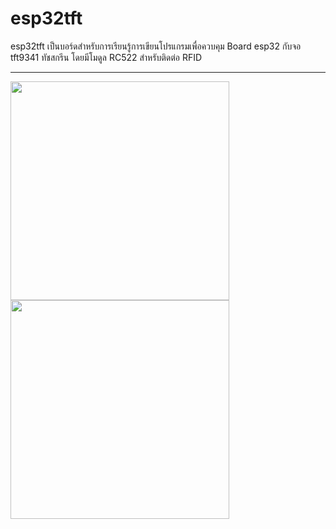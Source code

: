# esp32tft

esp32tft เป็นบอร์ดสำหรับการเรียนรู้การเขียนโปรแกรมเพื่อควบคุม Board esp32 กับจอ tft9341 ทัชสกรีน โดยมีโมดูล RC522 สำหรับติดต่อ RFID 
<hr>
<img src="https://scontent.fhdy1-1.fna.fbcdn.net/v/t1.15752-9/135781673_1125694967864478_3048273404046962822_n.jpg?_nc_cat=107&ccb=2&_nc_sid=ae9488&_nc_eui2=AeHVtP2OpruCRBSYUCNs4d2NQhgNd-ypoDVCGA137KmgNU0zKa30bDeBnytddL7dHf0wStpJDTeqWO2usT7cx35W&_nc_ohc=u_ttwJgC_XkAX-r3FEj&_nc_ht=scontent.fhdy1-1.fna&oh=ef4ab3b31bbc807cb8d06401aae874df&oe=601FDE66" width="350">

<img src="https://scontent.fhdy1-1.fna.fbcdn.net/v/t1.15752-9/137051682_192388372615063_4757542291784061185_n.jpg?_nc_cat=109&ccb=2&_nc_sid=ae9488&_nc_eui2=AeH02L_wBQ0B8VJMQgIqIcT-eL1-cp54eip4vX5ynnh6Ku5ow2Jg3tp9E2eWmXgWyEwmSHifMZi7mmKbdwddx0ia&_nc_ohc=DuoYi0mfAoIAX_XEQDG&_nc_ht=scontent.fhdy1-1.fna&oh=14c7e678eab454a650705b31341ed423&oe=602020AB" width="350">
